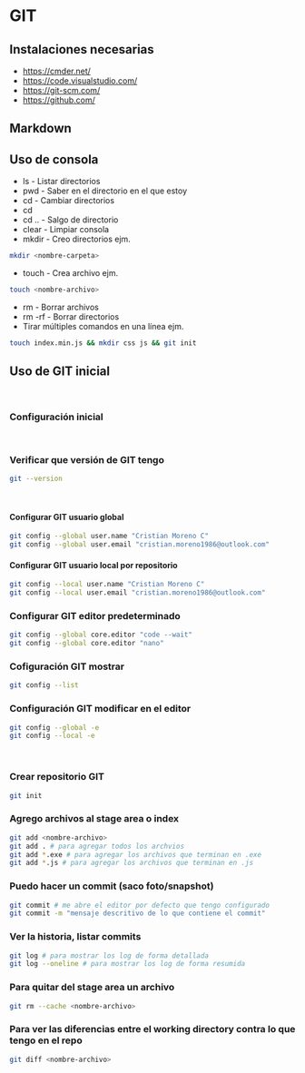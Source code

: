 # GIT

## Instalaciones necesarias

* https://cmder.net/
* https://code.visualstudio.com/
* https://git-scm.com/
* https://github.com/

## Markdown

## Uso de consola

* ls - Listar directorios
* pwd - Saber en el directorio en el que estoy
* cd - Cambiar directorios
* cd <directorio>
* cd .. - Salgo de directorio
* clear - Limpiar consola
* mkdir - Creo directorios ejm.
```sh
mkdir <nombre-carpeta>
```
* touch - Crea archivo ejm.
```sh
touch <nombre-archivo>
```
* rm - Borrar archivos
* rm -rf - Borrar directorios
* Tirar múltiples comandos en una línea ejm.
```sh
touch index.min.js && mkdir css js && git init
```

## Uso de GIT inicial

<br>

### Configuración inicial

<br>

### Verificar que versión de GIT tengo
```sh
git --version
```

<br>

#### Configurar GIT usuario global
```sh
git config --global user.name "Cristian Moreno C"
git config --global user.email "cristian.moreno1986@outlook.com"
```

#### Configurar GIT usuario local por repositorio
```sh
git config --local user.name "Cristian Moreno C"
git config --local user.email "cristian.moreno1986@outlook.com"
```

### Configurar GIT editor predeterminado
```sh
git config --global core.editor "code --wait"
git config --global core.editor "nano"
```

### Cofiguración GIT mostrar
```sh
git config --list
```

### Configuración GIT modificar en el editor
```sh
git config --global -e
git config --local -e
```

<br>

### Crear repositorio GIT
```sh
git init
```

### Agrego archivos al stage area o index
```sh
git add <nombre-archivo>
git add . # para agregar todos los archvios
git add *.exe # para agregar los archivos que terminan en .exe
git add *.js # para agregar los archivos que terminan en .js
```

### Puedo hacer un commit (saco foto/snapshot)
```sh
git commit # me abre el editor por defecto que tengo configurado
git commit -m "mensaje descritivo de lo que contiene el commit"
```

### Ver la historia, listar commits
```sh
git log # para mostrar los log de forma detallada
git log --oneline # para mostrar los log de forma resumida
```

### Para quitar del stage area un archivo 
```sh
git rm --cache <nombre-archivo>
```

### Para ver las diferencias entre el working directory contra lo que tengo en el repo
```sh
git diff <nombre-archivo>
```












